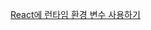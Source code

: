 [React에 런타임 환경 변수 사용하기](https://velog.io/@yongseong2/React%EC%97%90-%EB%9F%B0%ED%83%80%EC%9E%84-%ED%99%98%EA%B2%BD-%EB%B3%80%EC%88%98-%EC%82%AC%EC%9A%A9%ED%95%98%EA%B8%B0)
